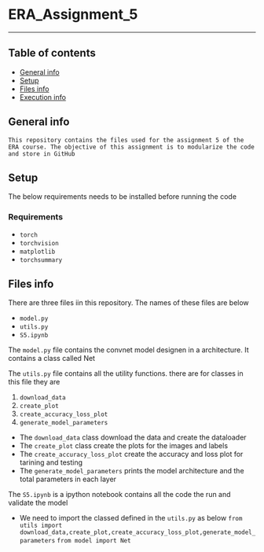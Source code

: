 # ERA_Assignment_5
---

## Table of contents
* [General info](#general-info)
* [Setup](#setup)
* [Files info](#files-ino)
* [Execution info](#execution-info)

## General info
`This repository contains the files used for the assignment 5 of the ERA course. The objective of this assignment is to modularize the code and store in GitHub`

## Setup
The below requirements needs to be installed before running the code
### Requirements
* `torch`
* `torchvision`
* `matplotlib`
* `torchsummary`

## Files info
There are three files iin this repository. The names of these files are below
* `model.py`
* `utils.py`
* `S5.ipynb`

The `model.py` file contains the convnet model designen in a architecture. It contains a class called Net

The `utils.py` file contains all the utility functions. there are for classes in this file they are 

 1. `download_data`
 2. `create_plot`
 3. `create_accuracy_loss_plot`
 4. `generate_model_parameters`
 
 * The `download_data` class download the data and create the dataloader
 * The  `create_plot` class create the plots for the images and labels
 * The `create_accuracy_loss_plot` create the accuracy and loss plot for tarining and testing
 * The `generate_model_parameters` prints the model architecture and the total parameters in each layer

The `S5.ipynb` is a ipython notebook contains all the code the run and validate the model
 * We need to import the classed defined in the `utils.py` as below
 `from utils import download_data,create_plot,create_accuracy_loss_plot,generate_model_parameters`
 `from model import Net`









